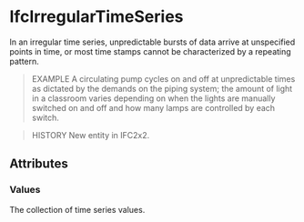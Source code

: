 # IfcIrregularTimeSeries

In an irregular time series, unpredictable bursts of data arrive at unspecified points in time, or most time stamps cannot be characterized by a repeating pattern.
<!-- end of short definition -->


> EXAMPLE A circulating pump cycles on and off at unpredictable times as dictated by the demands on the piping system; the amount of light in a classroom varies depending on when the lights are manually switched on and off and how many lamps are controlled by each switch.

> HISTORY New entity in IFC2x2.

## Attributes

### Values
The collection of time series values.
